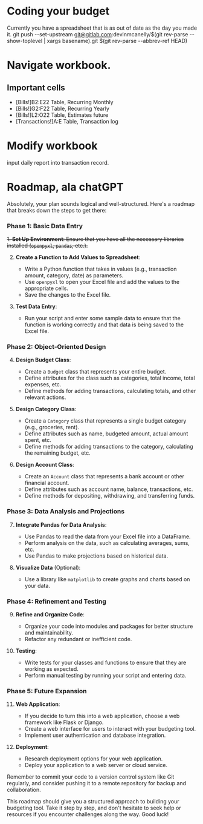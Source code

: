 # Coding your budget

Currently you have a spreadsheet that is as out of date as the day you made it.
git push --set-upstream git@gitlab.com:devinmcanelly/$(git rev-parse --show-toplevel | xargs basename).git $(git rev-parse --abbrev-ref HEAD)

# Navigate workbook.

## Important cells
* [Bills!]B2:E22 Table, Recurring Monthly
* [Bills!]G2:F22 Table, Recurring Yearly
* [Bills!]L2:O22 Table, Estimates future
* [Transactions!]A:E Table, Transaction log

# Modify workbook
input daily report into transaction record.

# Roadmap, ala chatGPT
Absolutely, your plan sounds logical and well-structured. Here's a roadmap that breaks down the steps to get there:

### Phase 1: Basic Data Entry
<s>1. **Set Up Environment**: Ensure that you have all the necessary libraries installed (`openpyxl`, `pandas`, etc.).</s>

2. **Create a Function to Add Values to Spreadsheet**:
    - Write a Python function that takes in values (e.g., transaction amount, category, date) as parameters.
    - Use `openpyxl` to open your Excel file and add the values to the appropriate cells.
    - Save the changes to the Excel file.

3. **Test Data Entry**:
    - Run your script and enter some sample data to ensure that the function is working correctly and that data is being saved to the Excel file.

### Phase 2: Object-Oriented Design
4. **Design Budget Class**:
    - Create a `Budget` class that represents your entire budget.
    - Define attributes for the class such as categories, total income, total expenses, etc.
    - Define methods for adding transactions, calculating totals, and other relevant actions.

5. **Design Category Class**:
    - Create a `Category` class that represents a single budget category (e.g., groceries, rent).
    - Define attributes such as name, budgeted amount, actual amount spent, etc.
    - Define methods for adding transactions to the category, calculating the remaining budget, etc.

6. **Design Account Class**:
    - Create an `Account` class that represents a bank account or other financial account.
    - Define attributes such as account name, balance, transactions, etc.
    - Define methods for depositing, withdrawing, and transferring funds.

### Phase 3: Data Analysis and Projections
7. **Integrate Pandas for Data Analysis**:
    - Use Pandas to read the data from your Excel file into a DataFrame.
    - Perform analysis on the data, such as calculating averages, sums, etc.
    - Use Pandas to make projections based on historical data.

8. **Visualize Data** (Optional):
    - Use a library like `matplotlib` to create graphs and charts based on your data.

### Phase 4: Refinement and Testing
9. **Refine and Organize Code**:
    - Organize your code into modules and packages for better structure and maintainability.
    - Refactor any redundant or inefficient code.

10. **Testing**:
    - Write tests for your classes and functions to ensure that they are working as expected.
    - Perform manual testing by running your script and entering data.

### Phase 5: Future Expansion
11. **Web Application**:
    - If you decide to turn this into a web application, choose a web framework like Flask or Django.
    - Create a web interface for users to interact with your budgeting tool.
    - Implement user authentication and database integration.

12. **Deployment**:
    - Research deployment options for your web application.
    - Deploy your application to a web server or cloud service.

Remember to commit your code to a version control system like Git regularly, and consider pushing it to a remote repository for backup and collaboration.

This roadmap should give you a structured approach to building your budgeting tool. Take it step by step, and don't hesitate to seek help or resources if you encounter challenges along the way. Good luck!
